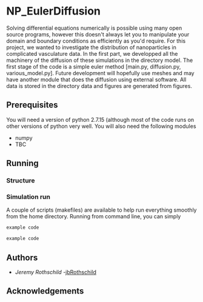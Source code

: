 # NP_EulerDiffusion
Solving differential equations numerically is possible using many open source programs, however this doesn't always let you to manipulate your domain and boundary conditions as efficiently as you'd require. For this project, we wanted to investigate the distribution of nanoparticles in complicated vasculature data. In the first part, we developped all the machinery of the diffusion of these simulations in the directory model. The first stage of the code is a simple euler method [main.py, diffusion.py, various_model.py]. Future development will hopefully use meshes and may have another module that does the diffusion using external software. All data is stored in the directory data and figures are generated from figures.

## Prerequisites
You will need a version of python 2.7.15 (although most of the code runs on other versions of python very well. You will also need the following modules
  - numpy
  - TBC
## Running
### Structure

### Simulation run
A couple of scripts (makefiles) are available to help run everything smoothly from the home directory. Running from command line, you can simply 
```python
example code
```
```bash
example code
```
## Authors
*  *Jeremy Rothschild* -[jbRothschild](https://github.come/jbRothschild)

## Acknowledgements
